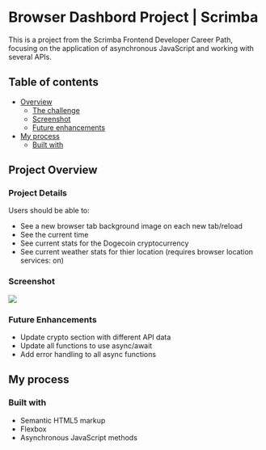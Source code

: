 # Browser Dashbord Project | Scrimba

This is a project from the Scrimba Frontend Developer Career Path, focusing on the application of asynchronous JavaScript and working with several APIs.

## Table of contents

- [Overview](#overview)
  - [The challenge](#the-challenge)
  - [Screenshot](#screenshot)
  - [Future enhancements](#future-enhancements)
- [My process](#my-process)
  - [Built with](#built-with)

## Project Overview

### Project Details
Users should be able to:

- See a new browser tab background image on each new tab/reload
- See the current time 
- See current stats for the Dogecoin cryptocurrency
- See current weather stats for thier location (requires browser location services: on)

### Screenshot

![](./images/project-ss.png)


### Future Enhancements

- Update crypto section with different API data
- Update all functions to use async/await 
- Add error handling to all async functions


## My process

### Built with

- Semantic HTML5 markup
- Flexbox
- Asynchronous JavaScript methods